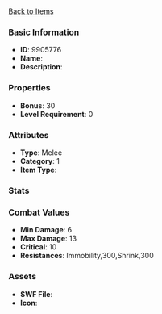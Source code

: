 # 



[Back to Items](../items.md)

### Basic Information

- **ID**: 9905776
- **Name**: 
- **Description**: 

### Properties

- **Bonus**: 30
- **Level Requirement**: 0

### Attributes

- **Type**: Melee
- **Category**: 1
- **Item Type**: 

### Stats


### Combat Values

- **Min Damage**: 6
- **Max Damage**: 13
- **Critical**: 10
- **Resistances**: Immobility,300,Shrink,300

### Assets

- **SWF File**: 
- **Icon**: 

